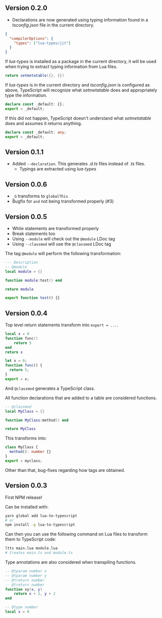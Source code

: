 ## Version 0.2.0

- Declarations are now generated using typing information found in a _tsconfig.json_ file in the current directory.

```json
{
  "compilerOptions": {
    "types": ["lua-types/jit"]
  }
}
```

If _lua-types_ is installed as a package in the current directory, it will be used when trying to extract typing information from Lua files.

```lua
return setmetatable({}, {})
```

If _lua-types_ is in the current directory and _tsconfig.json_ is configured as above, TypeScript will recognize what _setmetatable_ does and appropriately type the information.

```ts
declare const _default: {};
export = _default;
```

If this did not happen, TypeScript doesn't understand what _setmetatable_ does and assumes it returns anything.

```ts
declare const _default: any;
export = _default;
```

## Version 0.1.1

- Added `--declaration`. This generates _.d.ts_ files instead of _.ts_ files.
  - Typings are extracted using _lua-types_

## Version 0.0.6

- `_G` transforms to `globalThis`
- Bugfix for `and` not being transformed properly (#3)

## Version 0.0.5

- While statements are transformed properly
- Break statements too
- Using `--module` will check out the `@module` LDoc tag
- Using `--classmod` will use the `@classmod` LDoc tag

The tag `@module` will perform the following transformation:

```lua
--- Description
-- @module
local module = {}

function module:test() end

return module
```

```ts
export function test() {}
```

## Version 0.0.4

Top level return statements transform into `export = ...`.

```lua
local x = 0
function func()
    return 5
end
return x
```

```ts
let x = 0;
function func() {
  return 5;
}
export = x;
```

And `@classmod` generates a TypeScript class.

All function declarations that are added to a table are considered functions.

```lua
-- @classmod
local MyClass = {}

function MyClass:method() end

return MyClass
```

This transforms into:

```ts
class MyClass {
  method(): number {}
}
export = myclass;
```

Other than that, bug-fixes regarding how tags are obtained.

## Version 0.0.3

First NPM release!

Can be installed with:

```sh
yarn global add lua-to-typescript
# or
npm install -g lua-to-typescript
```

Can then you can use the following command on Lua files to transform them to TypeScript code:

```sh
ltts main.lua module.lua
# Creates main.ts and module.ts
```

Type annotations are also considered when transpiling functions.

```lua
-- @tparam number x
-- @tparam number y
-- @treturn number
-- @treturn number
function xy(x, y)
    return x + 1, y + 2
end

-- @type number
local x = 0
```
